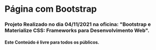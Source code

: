 # Página com Bootstrap
### Projeto Realizado no dia 04/11/2021 na oficina: "Bootstrap e Materialize CSS: Frameworks para Desenvolvimento Web".
#### Este Conteúdo é livre para todos os públicos.
